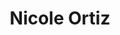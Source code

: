 ---
title: "Nicole Ortiz"
image: "images/team/Nicole-o.jpeg"
jobtitle: "Ayudante - Curso Mecatrónica"
category: estudiante
promoted: false
linkedinurl: ""
weight: 10
---